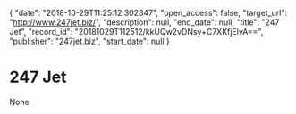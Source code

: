 {
  "date": "2018-10-29T11:25:12.302847", 
  "open_access": false, 
  "target_url": "http://www.247jet.biz/", 
  "description": null, 
  "end_date": null, 
  "title": "247 Jet", 
  "record_id": "20181029T112512/kkUQw2vDNsy+C7XKfjElvA==", 
  "publisher": "247jet.biz", 
  "start_date": null
}

# 247 Jet

None
